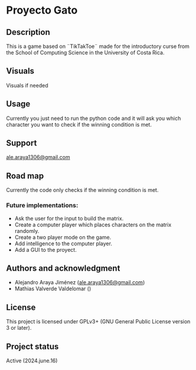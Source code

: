 # Proyecto Gato

## Description
This is a game based on ¨TikTakToe¨ made for the introductory curse from the School of Computing Science in the University of Costa Rica.   

## Visuals
Visuals if needed

## Usage
Currently you just need to run the python code and it will ask you which character you want to check if the winning condition is met. 

## Support
ale.araya1306@gmail.com

## Road map
Currently the code only checks if the winning condition is met. 

### Future implementations:
  * Ask the user for the input to build the matrix.
  * Create a computer player which places characters on the matrix randomly.
  * Create a two player mode on the game.
  * Add intelligence to the computer player.
  * Add a GUI to the proyect.

## Authors and acknowledgment
  * Alejandro Araya Jiménez (ale.araya1306@gmail.com)
  * Mathias Valverde Valdelomar ()

## License
This project is licensed under GPLv3+ (GNU General Public License version 3 or later).

## Project status
Active (2024.june.16)
